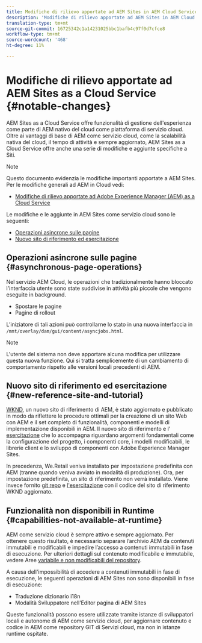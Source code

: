 ```yaml
---
title: Modifiche di rilievo apportate ad AEM Sites in AEM Cloud Service
description: 'Modifiche di rilievo apportate ad AEM Sites in AEM Cloud Service '
translation-type: tm+mt
source-git-commit: 16725342c1a14231025bbc1bafb4c97f0d7cfce8
workflow-type: tm+mt
source-wordcount: '468'
ht-degree: 11%

---
```



# Modifiche di rilievo apportate ad AEM Sites as a Cloud Service {#notable-changes}

AEM Sites as a Cloud Service offre funzionalità di gestione dell&#39;esperienza come parte di AEM nativo del cloud come piattaforma di servizio cloud. Oltre ai vantaggi di base di AEM come servizio cloud, come la scalabilità nativa del cloud, il tempo di attività e sempre aggiornato, AEM Sites as a Cloud Service offre anche una serie di modifiche e aggiunte specifiche a Siti.

>[!NOTE]
>Questo documento evidenzia le modifiche importanti apportate a AEM Sites. Per le modifiche generali ad AEM in Cloud vedi:
>
>* [Modifiche di rilievo apportate ad Adobe Experience Manager (AEM) as a Cloud Service](/help/release-notes/aem-cloud-changes.md)


Le modifiche e le aggiunte in AEM Sites come servizio cloud sono le seguenti:

* [Operazioni asincrone sulle pagine](#asynchronous-page-operations)
* [Nuovo sito di riferimento ed esercitazione](#new-reference-site-and-tutorial)

## Operazioni asincrone sulle pagine {#asynchronous-page-operations}

Nel servizio AEM Cloud, le operazioni che tradizionalmente hanno bloccato l&#39;interfaccia utente sono state suddivise in attività più piccole che vengono eseguite in background.

* Spostare le pagine
* Pagine di rollout

L’iniziatore di tali azioni può controllarne lo stato in una nuova interfaccia in `/mnt/overlay/dam/gui/content/asyncjobs.html`.

>[!NOTE]
>
>L&#39;utente del sistema non deve apportare alcuna modifica per utilizzare questa nuova funzione. Qui si tratta semplicemente di un cambiamento di comportamento rispetto alle versioni locali precedenti di AEM.

## Nuovo sito di riferimento ed esercitazione {#new-reference-site-and-tutorial}

[WKND](https://wknd.site/), un nuovo sito di riferimento di AEM, è stato aggiornato e pubblicato in modo da riflettere le procedure ottimali per la creazione di un sito Web con AEM e il set completo di funzionalità, componenti e modelli di implementazione disponibili in AEM. Il nuovo sito di riferimento e l&#39; [esercitazione](https://docs.adobe.com/content/help/it-IT/experience-manager-learn/getting-started-wknd-tutorial-develop/overview.html) che lo accompagna riguardano argomenti fondamentali come la configurazione del progetto, i componenti core, i modelli modificabili, le librerie client e lo sviluppo di componenti con Adobe Experience Manager Sites.

In precedenza, We.Retail veniva installato per impostazione predefinita con AEM (tranne quando veniva avviato in modalità di produzione).  Ora, per impostazione predefinita, un sito di riferimento non verrà installato.  Viene invece fornito [git repo](https://github.com/adobe/aem-guides-wknd/) e [l&#39;esercitazione](https://docs.adobe.com/content/help/it-IT/experience-manager-learn/getting-started-wknd-tutorial-develop/overview.html) con il codice del sito di riferimento WKND aggiornato.

## Funzionalità non disponibili in Runtime {#capabilities-not-available-at-runtime}

AEM come servizio cloud è sempre attivo e sempre aggiornato. Per ottenere questo risultato, è necessario separare l’archivio AEM da contenuti immutabili e modificabili e impedire l’accesso a contenuti immutabili in fase di esecuzione. Per ulteriori dettagli sul contenuto modificabile e immutabile, vedere Aree [variabile e non modificabili del repository](/help/implementing/developing/introduction/aem-project-content-package-structure.md#mutable-vs-immutable).

A causa dell&#39;impossibilità di accedere a contenuti immutabili in fase di esecuzione, le seguenti operazioni di AEM Sites non sono disponibili in fase di esecuzione:

* Traduzione dizionario i18n
* Modalità Sviluppatore nell’Editor pagina di AEM Sites

Queste funzionalità possono essere utilizzate tramite istanze di sviluppatori locali e autonome di AEM come servizio cloud, per aggiornare contenuto e codice in AEM come repository GIT di Servizi cloud, ma non in istanze runtime ospitate.
